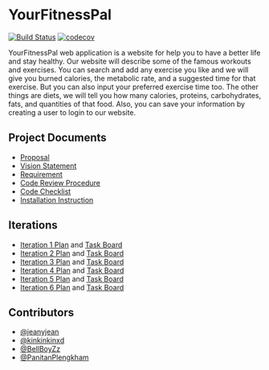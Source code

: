 # YourFitnessPal
[![Build Status](https://travis-ci.com/kinkinkinxd/YourFitnessPal.svg?branch=main)](https://travis-ci.com/kinkinkinxd/YourFitnessPal)
[![codecov](https://codecov.io/gh/kinkinkinxd/YourFitnessPal/branch/main/graph/badge.svg?token=B3T7C774FS)](undefined)

YourFitnessPal web application is a website for help you to have a better life and stay healthy. Our website will describe some of the famous workouts and exercises. You can search and add any exercise you like and we will give you burned calories, the metabolic rate, and a suggested time for that exercise. But you can also input your preferred exercise time too. The other things are diets, we will tell you how many calories, proteins, carbohydrates, fats, and quantities of that food. Also, you can save your information by creating a user to login to our website.


## Project Documents
- [Proposal](https://docs.google.com/document/d/103sP6B84mmsiP9LcnWPWQLlRL0_AgpyCuvy5IObfgcI/edit?ts=5f68c719#)
- [Vision Statement](https://github.com/kinkinkinxd/YourFitnessPal/wiki/Vision-Statement)
- [Requirement](https://github.com/kinkinkinxd/YourFitnessPal/wiki/Requirements)
- [Code Review Procedure](https://github.com/kinkinkinxd/YourFitnessPal/wiki/Code-Review-Procedure)
- [Code Checklist](https://github.com/kinkinkinxd/YourFitnessPal/wiki/Code-Checklist)
- [Installation Instruction](INSTALL.md)

## Iterations
- [Iteration 1 Plan](https://github.com/kinkinkinxd/YourFitnessPal/wiki/Iteration-1-Plan) and [Task Board](https://github.com/kinkinkinxd/YourFitnessPal/projects/1)
- [Iteration 2 Plan](https://github.com/kinkinkinxd/YourFitnessPal/wiki/Iteration-2-Plan) and [Task Board](https://github.com/kinkinkinxd/YourFitnessPal/projects/2)
- [Iteration 3 Plan](https://github.com/kinkinkinxd/YourFitnessPal/wiki/Iteration-3-Plan) and [Task Board](https://github.com/kinkinkinxd/YourFitnessPal/projects/3)
- [Iteration 4 Plan](https://github.com/kinkinkinxd/YourFitnessPal/wiki/Iteration-4-Plan) and [Task Board](https://github.com/kinkinkinxd/YourFitnessPal/projects/4)
- [Iteration 5 Plan](https://github.com/kinkinkinxd/YourFitnessPal/wiki/Iteration-5-Plan) and [Task Board](https://github.com/kinkinkinxd/YourFitnessPal/projects/5)
- [Iteration 6 Plan](https://github.com/kinkinkinxd/YourFitnessPal/wiki/Iteration-6-Plan) and [Task Board](https://github.com/kinkinkinxd/YourFitnessPal/projects/7)

## Contributors
* [@jeanyjean](https://github.com/jeanyjean)
* [@kinkinkinxd](https://github.com/kinkinkinxd)
* [@BellBoyZz](https://github.com/BellBoyZz)
* [@PanitanPlengkham](https://github.com/PanitanPlengkham)
